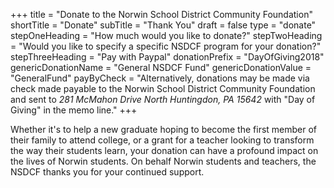 +++
title               = "Donate to the Norwin School District Community Foundation"
shortTitle          = "Donate"
subTitle            = "Thank You"
draft               = false
type                = "donate"
stepOneHeading      = "How much would you like to donate?"
stepTwoHeading      = "Would you like to specify a specific NSDCF program for your donation?"
stepThreeHeading    = "Pay with Paypal"
donationPrefix      = "DayOfGiving2018"
genericDonationName = "General NSDCF Fund"
genericDonationValue = "GeneralFund"
payByCheck          = "Alternatively, donations may be made via check made payable to the Norwin School District Community Foundation and sent to *281 McMahon Drive North Huntingdon, PA 15642*  with \"Day of Giving\" in the memo line."
+++

Whether it's to help a new graduate hoping to become the first member of their family to attend college, or a grant for a teacher looking to transform the way their students learn, your donation can have a profound impact on the lives of Norwin students. On behalf Norwin students and teachers, the NSDCF thanks you for your continued support.
